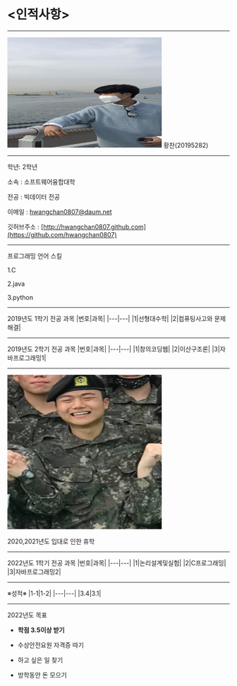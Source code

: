 # <인적사항>
---
<img src=자기소개.png height=250 width=350>
황찬(20195282)

---
학년: 2학년

소속 : 소프트웨어융합대학

전공 : 빅데이터 전공

이메일 : hwangchan0807@daum.net

깃허브주소 : [http://hwangchan0807.github.com](https://github.com/hwangchan0807)

---
프로그래밍 언어 스킬

1.C

2.java

3.python

---
2019년도 1학기 전공 과목
|번호|과목|
|---|---|
|1|선형대수학|
|2|컴퓨팅사고와 문제해결|

---
2019년도 2학기 전공 과목
|번호|과목|
|---|---|
|1|창의코딩웹|
|2|이산구조론|
|3|자바프로그래밍1|

---

<img src=입대.jpeg height=350 width=350>

2020,2021년도 입대로 인한 휴학

---
2022년도 1학기 전공 과목
|번호|과목|
|---|---|
|1|논리설계및실험|
|2|C프로그래밍|
|3|자바프로그래밍2|

---
※성적※
|1-1|1-2|
|---|---|
|3.4|3.1|

---
2022년도 목표

* **학점 3.5이상 받기**

* 수상안전요원 자격증 따기

* 하고 싶은 일 찾기

* 방학동안 돈 모으기







